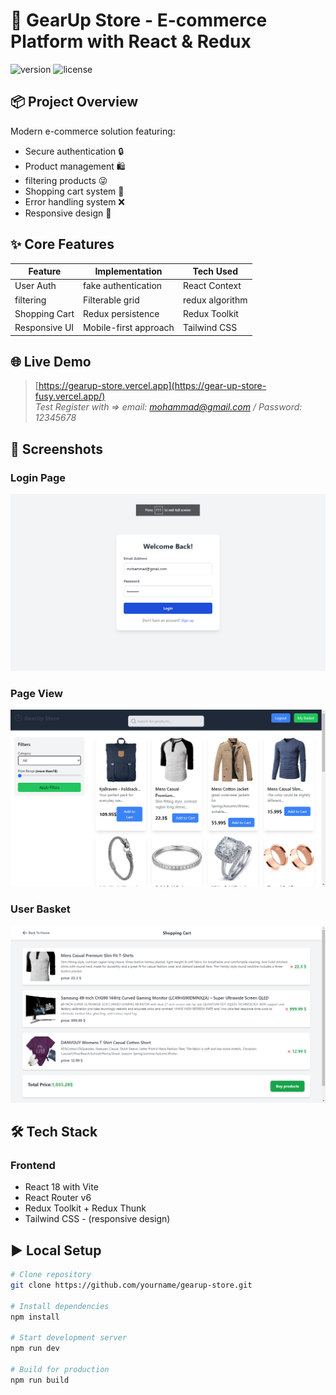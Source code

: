 # 🚀 GearUp Store - E-commerce Platform with React & Redux

![version](https://img.shields.io/badge/version-1.0.0-blue) ![license](https://img.shields.io/badge/license-MIT-green)

## 📦 Project Overview
Modern e-commerce solution featuring:
- Secure authentication 🔒
- Product management 🛍️
- filtering products 😜
- Shopping cart system 🛒
- Error handling system ❌
- Responsive design 📱

## ✨ Core Features
| Feature | Implementation | Tech Used |
|---------|----------------|-----------|
| User Auth | fake authentication | React Context |
| filtering | Filterable grid | redux algorithm |
| Shopping Cart | Redux persistence | Redux Toolkit |
| Responsive UI | Mobile-first approach | Tailwind CSS |

## 🌐 Live Demo
> [https://gearup-store.vercel.app](https://gear-up-store-fusy.vercel.app/)  
> *Test Register with => email: mohammad@gmail.com / Password: 12345678*

## 📸 Screenshots
### Login Page
![Page View](./screenshots/s1.png)

### Page View
![User Basket](./screenshots/s2.png)

### User Basket
![Login Page](./screenshots/s3.png)


## 🛠️ Tech Stack
### Frontend
- React 18 with Vite
- React Router v6
- Redux Toolkit + Redux Thunk
- Tailwind CSS - (responsive design)


## ▶️ Local Setup
```bash
# Clone repository
git clone https://github.com/yourname/gearup-store.git

# Install dependencies
npm install

# Start development server
npm run dev

# Build for production
npm run build
